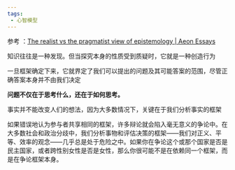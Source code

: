 ```yaml
---
tags:
 - 心智模型
---
```


参考 ：[The realist vs the pragmatist view of epistemology | Aeon Essays](https://aeon.co/essays/the-realist-vs-the-pragmatist-view-of-epistemology?utm_source=rss-feed)

知识往往是一种发现。但当探究本身的性质受到质疑时，它就是一种创造行为

一旦框架确定下来，它就界定了我们可以提出的问题及其可能答案的范围，尽管正确答案本身并不由我们决定


**问题不仅在于思考什么，还在于如何思考。**

事实并不能改变人们的想法，因为大多数情况下，关键在于我们分析事实的框架


如果错误地认为参与者共享相同的框架，许多辩论就会陷入毫无意义的争论中。在大多数社会和政治分歧中，我们分析事物和评估决策的框架——我们对正义、平等、效率的观念——几乎总是处于危险之中。如果你在争论这个或那个国家是否是民主国家，或者跨性别女性是否是女性，那么你很可能不是在依赖同一个框架，而是在争论框架本身。